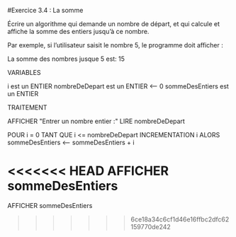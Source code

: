 #Exercice 3.4 : La somme

Écrire un algorithme qui demande un nombre de départ, et qui calcule et affiche la somme des entiers jusqu’à ce nombre.

Par exemple, si l’utilisateur saisit le nombre 5, le programme doit afficher :

La somme des nombres jusque 5 est: 15

VARIABLES

i est un ENTIER
nombreDeDepart est un ENTIER <-- 0
sommeDesEntiers est un ENTIER

TRAITEMENT

AFFICHER "Entrer un nombre entier :"
LIRE nombreDeDepart

POUR i = 0 TANT QUE i <= nombreDeDepart INCREMENTATION i
ALORS 
sommeDesEntiers <-- sommeDesEntiers + i

<<<<<<< HEAD
AFFICHER sommeDesEntiers 
=======
AFFICHER sommeDesEntiers 


>>>>>>> 6ce18a34c6cf1d46e16ffbc2dfc62159770de242
